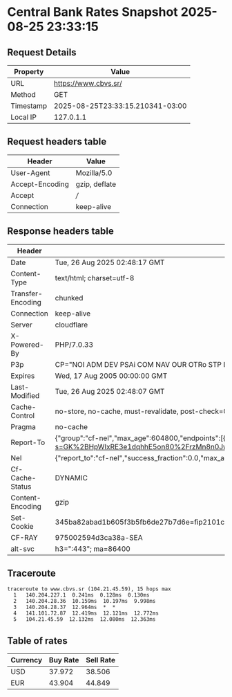 # Central Bank Rates Snapshot 2025-08-25 23:33:15
## Request Details

| Property | Value |
|----------|-------|
| URL | https://www.cbvs.sr/ |
| Method | GET |
| Timestamp | 2025-08-25T23:33:15.210341-03:00 |
| Local IP | 127.0.1.1 |
    
## Request headers table

| Header | Value |
|--------|-------|
| User-Agent | Mozilla/5.0 |
| Accept-Encoding | gzip, deflate |
| Accept | */* |
| Connection | keep-alive |

    
## Response headers table
| Header | Value |
|--------|-------|
| Date | Tue, 26 Aug 2025 02:48:17 GMT |
| Content-Type | text/html; charset=utf-8 |
| Transfer-Encoding | chunked |
| Connection | keep-alive |
| Server | cloudflare |
| X-Powered-By | PHP/7.0.33 |
| P3p | CP="NOI ADM DEV PSAi COM NAV OUR OTRo STP IND DEM" |
| Expires | Wed, 17 Aug 2005 00:00:00 GMT |
| Last-Modified | Tue, 26 Aug 2025 02:48:07 GMT |
| Cache-Control | no-store, no-cache, must-revalidate, post-check=0, pre-check=0 |
| Pragma | no-cache |
| Report-To | {"group":"cf-nel","max_age":604800,"endpoints":[{"url":"https://a.nel.cloudflare.com/report/v4?s=GK%2BHpWIxRE3e1dqhhE5on80%2FrzMn8n0JwdNxQtM83EUng09LwQHJJrnmWbhbDfgLVENEIKDpQNbbwA44fOfuVDVnCYI1abB2vBf7"}]} |
| Nel | {"report_to":"cf-nel","success_fraction":0.0,"max_age":604800} |
| Cf-Cache-Status | DYNAMIC |
| Content-Encoding | gzip |
| Set-Cookie | 345ba82abad1b605f3b5fb6de27b7d6e=fip2101c0e2qeffb3tjeo6nl43; HttpOnly; Path=/ |
| CF-RAY | 975002594d3ca38a-SEA |
| alt-svc | h3=":443"; ma=86400 |

## Traceroute 

```
traceroute to www.cbvs.sr (104.21.45.59), 15 hops max
  1   140.204.227.1  0.241ms  0.128ms  0.130ms 
  2   140.204.28.36  10.159ms  10.197ms  9.998ms 
  3   140.204.28.37  12.964ms  *  * 
  4   141.101.72.87  12.419ms  12.121ms  12.772ms 
  5   104.21.45.59  12.132ms  12.080ms  12.363ms 

```


## Table of rates

| Currency | Buy Rate | Sell Rate |
|----------|----------|-----------|
| USD | 37.972 | 38.506 |
| EUR | 43.904 | 44.849 |
